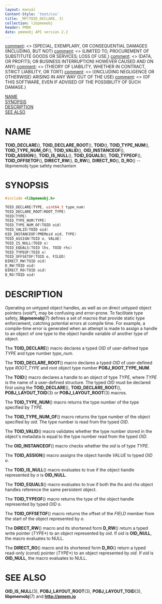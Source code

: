 ```yaml
---
layout: manual
Content-Style: 'text/css'
title: _MP(TOID_DECLARE, 3)
collection: libpmemobj
header: PMDK
date: pmemobj API version 2.2
...
```


[comment]: <> (Copyright 2017, Intel Corporation)

[comment]: <> (Redistribution and use in source and binary forms, with or without)
[comment]: <> (modification, are permitted provided that the following conditions)
[comment]: <> (are met:)
[comment]: <> (    * Redistributions of source code must retain the above copyright)
[comment]: <> (      notice, this list of conditions and the following disclaimer.)
[comment]: <> (    * Redistributions in binary form must reproduce the above copyright)
[comment]: <> (      notice, this list of conditions and the following disclaimer in)
[comment]: <> (      the documentation and/or other materials provided with the)
[comment]: <> (      distribution.)
[comment]: <> (    * Neither the name of the copyright holder nor the names of its)
[comment]: <> (      contributors may be used to endorse or promote products derived)
[comment]: <> (      from this software without specific prior written permission.)

[comment]: <> (THIS SOFTWARE IS PROVIDED BY THE COPYRIGHT HOLDERS AND CONTRIBUTORS)
[comment]: <> ("AS IS" AND ANY EXPRESS OR IMPLIED WARRANTIES, INCLUDING, BUT NOT)
[comment]: <> (LIMITED TO, THE IMPLIED WARRANTIES OF MERCHANTABILITY AND FITNESS FOR)
[comment]: <> (A PARTICULAR PURPOSE ARE DISCLAIMED. IN NO EVENT SHALL THE COPYRIGHT)
[comment]: <> (OWNER OR CONTRIBUTORS BE LIABLE FOR ANY DIRECT, INDIRECT, INCIDENTAL,)
[comment]: <> (SPECIAL, EXEMPLARY, OR CONSEQUENTIAL DAMAGES (INCLUDING, BUT NOT)
[comment]: <> (LIMITED TO, PROCUREMENT OF SUBSTITUTE GOODS OR SERVICES; LOSS OF USE,)
[comment]: <> (DATA, OR PROFITS; OR BUSINESS INTERRUPTION) HOWEVER CAUSED AND ON ANY)
[comment]: <> (THEORY OF LIABILITY, WHETHER IN CONTRACT, STRICT LIABILITY, OR TORT)
[comment]: <> ((INCLUDING NEGLIGENCE OR OTHERWISE) ARISING IN ANY WAY OUT OF THE USE)
[comment]: <> (OF THIS SOFTWARE, EVEN IF ADVISED OF THE POSSIBILITY OF SUCH DAMAGE.)

[comment]: <> (toid_declare.3 -- man page for obj type safety mechanism)

[NAME](#name)<br />
[SYNOPSIS](#synopsis)<br />
[DESCRIPTION](#description)<br />
[SEE ALSO](#see-also)<br />


# NAME #

**TOID_DECLARE**(), **TOID_DECLARE_ROOT**(), **TOID**(),
**TOID_TYPE_NUM**(), **TOID_TYPE_NUM_OF**(), **TOID_VALID**(),
**OID_INSTANCEOF**(), **TOID_ASSIGN**(), **TOID_IS_NULL**(),
**TOID_EQUALS**(), **TOID_TYPEOF**(), **TOID_OFFSETOF**(),
**DIRECT_RW**(), **D_RW**(), **DIRECT_RO**(),
**D_RO**() -- libpmemobj type safety mechanism


# SYNOPSIS #

```c
#include <libpmemobj.h>

TOID_DECLARE(TYPE, uint64_t type_num)
TOID_DECLARE_ROOT(ROOT_TYPE)
TOID(TYPE)
TOID_TYPE_NUM(TYPE)
TOID_TYPE_NUM_OF(TOID oid)
TOID_VALID(TOID oid)
OID_INSTANCEOF(PMEMoid oid, TYPE)
TOID_ASSIGN(TOID o, VALUE)
TOID_IS_NULL(TOID o)
TOID_EQUALS(TOID lhs, TOID rhs)
TOID_TYPEOF(TOID o)
TOID_OFFSETOF(TOID o, FILED)
DIRECT_RW(TOID oid)
D_RW(TOID oid)
DIRECT_RO(TOID oid)
D_RO(TOID oid)
```


# DESCRIPTION #

Operating on untyped object handles, as well as on direct untyped object
pointers (*void\**), may be confusing and error-prone. To facilitate
type safety, **libpmemobj**(7) defines a set of macros that provide static
type enforcement, catching potential errors at compile time. For example,
a compile-time error is generated when an attempt is made to assign a handle to
an object of one type to the object handle variable of another type of object.

The **TOID_DECLARE**() macro declares a typed *OID* of user-defined type
*TYPE* and type number *type_num*.

The **TOID_DECLARE_ROOT**() macro declares a typed *OID* of user-defined type
*ROOT_TYPE* and root object type number **POBJ_ROOT_TYPE_NUM**.

The **TOID**() macro declares a handle to an object of type *TYPE*,
where *TYPE* is the name of a user-defined structure. The typed *OID* must
be declared first using the **TOID_DECLARE**(), **TOID_DECLARE_ROOT**(),
**POBJ_LAYOUT_TOID**(3) or **POBJ_LAYOUT_ROOT**(3) macros.

The **TOID_TYPE_NUM**() macro returns the type number of the type specified
by *TYPE*.

The **TOID_TYPE_NUM_OF**() macro returns the type number of the object
specified by *oid*. The type number is read from the typed *OID*.

The **TOID_VALID**() macro validates whether the type number stored in
the object's metadata is equal to the type number read from the typed *OID*.

The **OID_INSTANCEOF**() macro checks whether the *oid* is of type *TYPE*.

The **TOID_ASSIGN**() macro assigns the object handle *VALUE* to typed *OID*
*o*.

The **TOID_IS_NULL**() macro evaluates to true if the object handle
represented by *o* is **OID_NULL**.

The **TOID_EQUALS**() macro evaluates to true if both the *lhs* and *rhs*
object handles reference the same persistent object.

The **TOID_TYPEOF**() macro returns the type of the object handle represented
by typed *OID* *o*.

The **TOID_OFFSETOF**() macro returns the offset of the *FIELD* member from
the start of the object represented by *o*.

The **DIRECT_RW**() macro and its shortened form **D_RW**() return a typed
write pointer (*TYPE\**) to an object represented by *oid*. If *oid* is
**OID_NULL**, the macro evaluates to NULL.

The **DIRECT_RO**() macro and its shortened form **D_RO**() return a typed
read-only (const) pointer (*TYPE\**) to an object represented by *oid*. If
*oid* is **OID_NULL**, the macro evaluates to NULL.


# SEE ALSO #

**OID_IS_NULL**(3), **POBJ_LAYOUT_ROOT**(3), **POBJ_LAYOUT_TOID**(3),
**libpmemobj**(7) and **<http://pmem.io>**
